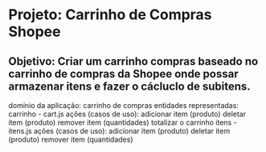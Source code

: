 # Projeto: Carrinho de Compras Shopee

## Objetivo: Criar um carrinho compras baseado no carrinho de compras da Shopee onde possar armazenar itens e fazer o cácluclo de subitens.

domínio da aplicação:       carrinho de compras
entidades representadas:
    carrinho  - cart.js
        ações (casos de uso):
            adicionar item (produto)
            deletar item (produto)
            remover item (quantidades)
            totalizar o carrinho
    itens     - itens.js
        ações (casos de uso):
                adicionar item (produto)
                deletar item (produto)
                remover item (quantidades) 

